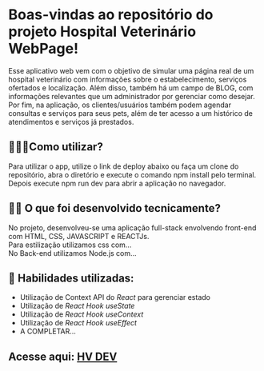 # Boas-vindas ao repositório do projeto Hospital Veterinário WebPage!

Esse aplicativo web vem com o objetivo de simular uma página real de um hospital veterinário com informações sobre o estabelecimento, serviços ofertados e localização. Além disso, também há um campo de BLOG, com informações relevantes que um administrador por gerenciar como desejar. Por fim, na aplicação, os clientes/usuários também podem agendar consultas e serviços para seus pets, além de ter acesso a um histórico de atendimentos e serviços já prestados.

## 🤷🏽‍♀️Como utilizar?

Para utilizar o app, utilize o link de deploy abaixo ou faça um clone do repositório, abra o diretório e execute o comando npm install pelo terminal. Depois execute npm run dev para abrir a aplicação no navegador. 

 ## 👨‍💻 O que foi desenvolvido tecnicamente?

No projeto, desenvolveu-se uma aplicação full-stack envolvendo front-end com HTML, CSS, JAVASCRIPT e REACTJs.</br>
Para estilização utilizamos css com...</br>
No Back-end utilizamos Node.js com...</br>

## :memo: Habilidades utilizadas: 

- Utilização de Context API do _React_ para gerenciar estado
- Utilização de _React Hook useState_
- Utilização de _React Hook useContext_
- Utilização de _React Hook useEffect_
- A COMPLETAR...

## Acesse aqui: <a href="">HV DEV</a>


